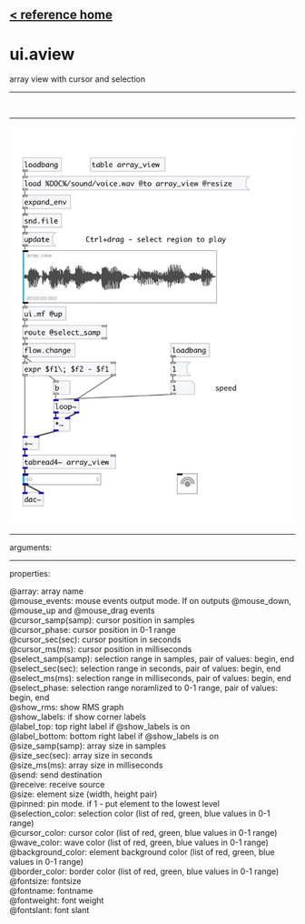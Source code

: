 [< reference home](index.html)
---

# ui.aview


array view with cursor and selection

---

<br>


---


![example](examples/ui.aview-example.jpg)

---
arguments:


---
properties:

@array: array name<br>
@mouse_events: mouse events output
            mode. If on outputs @mouse_down, @mouse_up and @mouse_drag events<br>
@cursor_samp(samp): cursor position in
            samples<br>
@cursor_phase: 
            cursor position in 0-1 range<br>
@cursor_sec(sec): cursor position in
            seconds<br>
@cursor_ms(ms): cursor
            position in milliseconds<br>
@select_samp(samp): selection range in samples,
            pair of values: begin, end<br>
@select_sec(sec): selection range in seconds,
            pair of values: begin, end<br>
@select_ms(ms): selection range in
            milliseconds, pair of values: begin, end<br>
@select_phase: selection range noramlized to 0-1 range,
            pair of values: begin, end<br>
@show_rms: show RMS graph<br>
@show_labels: if show corner
            labels<br>
@label_top: top right label if @show_labels is
            on<br>
@label_bottom: bottom right label if @show_labels is
            on<br>
@size_samp(samp): array size in samples<br>
@size_sec(sec): array size in seconds<br>
@size_ms(ms): array size in milliseconds<br>
@send: send destination<br>
@receive: receive source<br>
@size: element size (width, height
            pair)<br>
@pinned: pin mode. if 1 - put element
            to the lowest level<br>
@selection_color: selection color
            (list of red, green, blue values in 0-1 range)<br>
@cursor_color: cursor color (list of
            red, green, blue values in 0-1 range)<br>
@wave_color: wave color (list of
            red, green, blue values in 0-1 range)<br>
@background_color: element
            background color (list of red, green, blue values in 0-1 range)<br>
@border_color: border color (list
            of red, green, blue values in 0-1 range)<br>
@fontsize: 
            fontsize<br>
@fontname: fontname<br>
@fontweight: font
            weight<br>
@fontslant: font
            slant<br>

